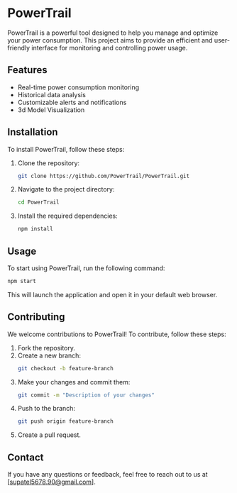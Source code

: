 # PowerTrail

PowerTrail is a powerful tool designed to help you manage and optimize your power consumption. This project aims to provide an efficient and user-friendly interface for monitoring and controlling power usage.

## Features

- Real-time power consumption monitoring
- Historical data analysis
- Customizable alerts and notifications
- 3d Model Visualization

## Installation

To install PowerTrail, follow these steps:

1. Clone the repository:
    ```bash
    git clone https://github.com/PowerTrail/PowerTrail.git
    ```
2. Navigate to the project directory:
    ```bash
    cd PowerTrail
    ```
3. Install the required dependencies:
    ```bash
    npm install
    ```

## Usage

To start using PowerTrail, run the following command:

```bash
npm start
```

This will launch the application and open it in your default web browser.

## Contributing

We welcome contributions to PowerTrail! To contribute, follow these steps:

1. Fork the repository.
2. Create a new branch:
    ```bash
    git checkout -b feature-branch
    ```
3. Make your changes and commit them:
    ```bash
    git commit -m "Description of your changes"
    ```
4. Push to the branch:
    ```bash
    git push origin feature-branch
    ```
5. Create a pull request.

## Contact

If you have any questions or feedback, feel free to reach out to us at [supatel5678.90@gmail.com].
